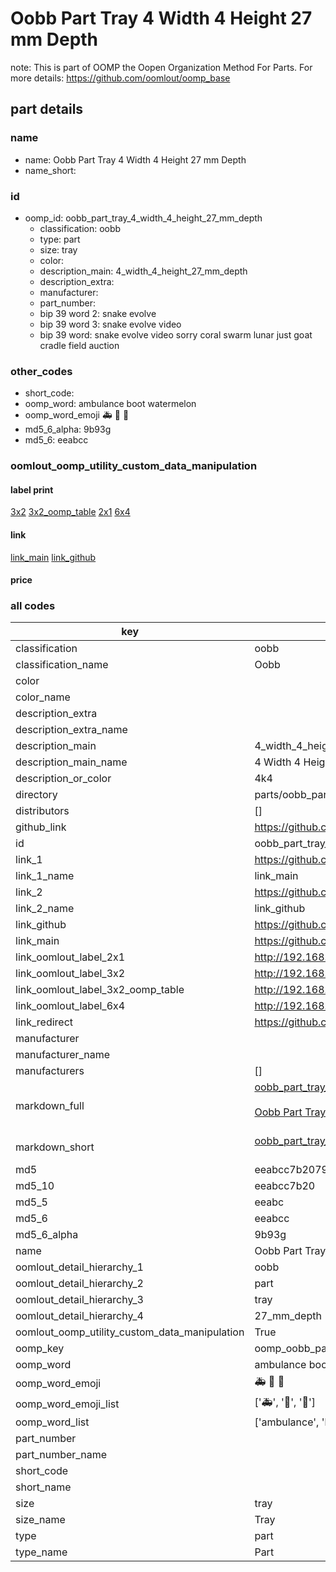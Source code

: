 # Oobb Part Tray 4 Width 4 Height 27 mm Depth  

note: This is part of OOMP the Oopen Organization Method For Parts. For more details: https://github.com/oomlout/oomp_base

##  part details
  







### name
* name: Oobb Part Tray 4 Width 4 Height 27 mm Depth
* name_short: 
### id
* oomp_id: oobb_part_tray_4_width_4_height_27_mm_depth
  * classification: oobb
  * type: part
  * size: tray
  * color: 
  * description_main: 4_width_4_height_27_mm_depth
  * description_extra: 
  * manufacturer: 
  * part_number: 
  * bip 39 word 2: snake evolve
  * bip 39 word 3: snake evolve video
  * bip 39 word: snake evolve video sorry coral swarm lunar just goat cradle field auction

### other_codes
* short_code: 
* oomp_word: ambulance boot watermelon
* oomp_word_emoji :ambulance: :boot: :watermelon:
* md5_6_alpha: 9b93g
* md5_6: eeabcc






### oomlout_oomp_utility_custom_data_manipulation
#### label print
[3x2](http://192.168.1.245:1112/?label=oomp%209b93g)
[3x2_oomp_table](http://192.168.1.108:1112/?label=oomp%209b93g)
[2x1](http://192.168.1.242:1112/?label=oomp%209b93g)
[6x4](http://192.168.1.55:1112/?label=oomp%209b93g)    

#### link

[link_main](https://github.com/oomlout/oomlout_oomp_version_1_messy/tree/main/parts/oobb_part_tray_4_width_4_height_27_mm_depth) [link_github](https://github.com/oomlout/oomlout_oomp_version_1_messy/tree/main/parts/oobb_part_tray_4_width_4_height_27_mm_depth)                             

#### price







### all codes 
| key | value |  
| --- | --- |  
| classification | oobb |  
| classification_name | Oobb |  
| color |  |  
| color_name |  |  
| description_extra |  |  
| description_extra_name |  |  
| description_main | 4_width_4_height_27_mm_depth |  
| description_main_name | 4 Width 4 Height 27 mm Depth |  
| description_or_color | 4k4 |  
| directory | parts/oobb_part_tray_4_width_4_height_27_mm_depth |  
| distributors | [] |  
| github_link | https://github.com/oomlout/oomlout_oomp_part_src/tree/main/parts/oobb_part_tray_4_width_4_height_27_mm_depth |  
| id | oobb_part_tray_4_width_4_height_27_mm_depth |  
| link_1 | https://github.com/oomlout/oomlout_oomp_version_1_messy/tree/main/parts/oobb_part_tray_4_width_4_height_27_mm_depth |  
| link_1_name | link_main |  
| link_2 | https://github.com/oomlout/oomlout_oomp_version_1_messy/tree/main/parts/oobb_part_tray_4_width_4_height_27_mm_depth |  
| link_2_name | link_github |  
| link_github | https://github.com/oomlout/oomlout_oomp_version_1_messy/tree/main/parts/oobb_part_tray_4_width_4_height_27_mm_depth |  
| link_main | https://github.com/oomlout/oomlout_oomp_version_1_messy/tree/main/parts/oobb_part_tray_4_width_4_height_27_mm_depth |  
| link_oomlout_label_2x1 | http://192.168.1.242:1112/?label=oomp%209b93g |  
| link_oomlout_label_3x2 | http://192.168.1.245:1112/?label=oomp%209b93g |  
| link_oomlout_label_3x2_oomp_table | http://192.168.1.108:1112/?label=oomp%209b93g |  
| link_oomlout_label_6x4 | http://192.168.1.55:1112/?label=oomp%209b93g |  
| link_redirect | https://github.com/oomlout/oomlout_oomp_version_1_messy/tree/main/parts/oobb_part_tray_4_width_4_height_27_mm_depth |  
| manufacturer |  |  
| manufacturer_name |  |  
| manufacturers | [] |  
| markdown_full | [oobb_part_tray_4_width_4_height_27_mm_depth](none)<br>[](none)<br>[Oobb Part Tray 4 Width 4 Height 27 Mm Depth](none)<br><br> |  
| markdown_short | [oobb_part_tray_4_width_4_height_27_mm_depth](none)<br><br> |  
| md5 | eeabcc7b207970a36d981cf7e7938e69 |  
| md5_10 | eeabcc7b20 |  
| md5_5 | eeabc |  
| md5_6 | eeabcc |  
| md5_6_alpha | 9b93g |  
| name | Oobb Part Tray 4 Width 4 Height 27 mm Depth |  
| oomlout_detail_hierarchy_1 | oobb |  
| oomlout_detail_hierarchy_2 | part |  
| oomlout_detail_hierarchy_3 | tray |  
| oomlout_detail_hierarchy_4 | 27_mm_depth |  
| oomlout_oomp_utility_custom_data_manipulation | True |  
| oomp_key | oomp_oobb_part_tray_4_width_4_height_27_mm_depth |  
| oomp_word | ambulance boot watermelon |  
| oomp_word_emoji | :ambulance: :boot: :watermelon: |  
| oomp_word_emoji_list | [':ambulance:', ':boot:', ':watermelon:'] |  
| oomp_word_list | ['ambulance', 'boot', 'watermelon'] |  
| part_number |  |  
| part_number_name |  |  
| short_code |  |  
| short_name |  |  
| size | tray |  
| size_name | Tray |  
| type | part |  
| type_name | Part |  
